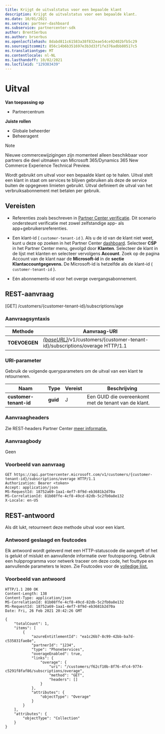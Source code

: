 ```yaml
---
title: Krijgt de uitvalstatus voor een bepaalde klant
description: Krijgt de uitvalstatus voor een bepaalde klant.
ms.date: 10/01/2021
ms.service: partner-dashboard
ms.subservice: partnercenter-sdk
author: BrentSerbus
ms.author: brserbus
ms.openlocfilehash: 8dabd811c61583a38f832eae54ce92402bfb5c29
ms.sourcegitcommit: 856c14b6b351697e3b3d33f1fe376adbb80517c5
ms.translationtype: MT
ms.contentlocale: nl-NL
ms.lasthandoff: 10/02/2021
ms.locfileid: "129383439"
---
```

# <a name="get-overage"></a>Uitval

**Van toepassing op**

- Partnercentrum

**Juiste rollen**

- Globale beheerder
- Beheeragent

> [!Note] 
> Nieuwe commercewijzigingen zijn momenteel alleen beschikbaar voor partners die deel uitmaken van Microsoft 365/Dynamics 365 New Commerce Experience Technical Preview.

Wordt gebruikt om uitval voor een bepaalde klant op te halen. Uitval stelt een klant in staat om services te blijven gebruiken als deze de service buiten de opgegeven limieten gebruikt. Uitval definieert de uitval van het verbruiksabonnement met betalen per gebruik.

## <a name="prerequisites"></a>Vereisten

- Referenties zoals beschreven in [Partner Center verificatie](partner-center-authentication.md). Dit scenario ondersteunt verificatie met zowel zelfstandige app- als app+gebruikersreferenties.

- Een klant-id ( `customer-tenant-id` ). Als u de id van de klant niet weet, kunt u deze op zoeken in het Partner Center [dashboard](https://partner.microsoft.com/dashboard). Selecteer **CSP** in het Partner Center menu, gevolgd door **Klanten**. Selecteer de klant in de lijst met klanten en selecteer vervolgens **Account**. Zoek op de pagina Account van de klant naar de **Microsoft-id** in de **sectie Klantaccountgegevens.** De Microsoft-id is hetzelfde als de klant-id ( `customer-tenant-id` ).

- Eén abonnements-id voor het overge overgangsabonnement.

## <a name="rest-request"></a>REST-aanvraag
[GET] /customers/{customer-tenant-id}/subscriptions/age
### <a name="request-syntax"></a>Aanvraagsyntaxis

| Methode   | Aanvraag-URI                                                                                                                         |
|----------|-------------------------------------------------------------------------------------------------------------------------------------|
| **TOEVOEGEN**  | [*{baseURL}*](partner-center-rest-urls.md)/v1/customers/{customer-tenant-id}/subscriptions/overage HTTP/1.1 |

### <a name="uri-parameter"></a>URI-parameter

Gebruik de volgende queryparameters om de uitval van een klant te retourneren.

| Naam                    | Type     | Vereist | Beschrijving                                       |
|-------------------------|----------|----------|---------------------------------------------------|
| **customer-tenant-id**  | **guid** | J        | Een GUID die overeenkomt met de tenant van de klant.             |

### <a name="request-headers"></a>Aanvraagheaders

Zie REST-headers Partner Center [meer informatie.](headers.md)

### <a name="request-body"></a>Aanvraagbody

Geen

### <a name="request-example"></a>Voorbeeld van aanvraag

```http
GET https://api.partnercenter.microsoft.com/v1/customers/{customer-tenant-id}/subscriptions/overage HTTP/1.1
Authorization: Bearer <token>
Accept: application/json
MS-RequestId: 18752a69-1aa1-4ef7-8f9d-eb3681b2d70a
MS-CorrelationId: 81b08ffe-4cf8-49cd-82db-5c2fb0a8e132
X-Locale: en-US
```

## <a name="rest-response"></a>REST-antwoord

Als dit lukt, retourneert deze methode uitval voor een klant.

### <a name="response-success-and-error-codes"></a>Antwoord geslaagd en foutcodes

Elk antwoord wordt geleverd met een HTTP-statuscode die aangeeft of het is gelukt of mislukt en aanvullende informatie over foutopsporing. Gebruik een hulpprogramma voor netwerk traceer om deze code, het fouttype en aanvullende parameters te lezen. Zie Foutcodes voor de [volledige lijst.](error-codes.md)

### <a name="response-example"></a>Voorbeeld van antwoord

```http
HTTP/1.1 200 OK
Content-Length: 138
Content-Type: application/json
MS-CorrelationId: 81b08ffe-4cf8-49cd-82db-5c2fb0a8e132
MS-RequestId: 18752a69-1aa1-4ef7-8f9d-eb3681b2d70a
Date: Fri, 26 Feb 2021 20:42:26 GMT

{
    "totalCount": 1,
    "items": [
        {
            "azureEntitlementId": "ea1c26b7-8c99-42bb-ba7d-c535831fae8e",
            "partnerId": "1234",
            "type": "PhoneServices",
            "overageEnabled": true,
            "links": {
                "overage": {
                    "uri": "/customers/f62cf10b-8f76-4fc4-9774-c5291f8faf86/subscriptions/overage",
                    "method": "GET",
                    "headers": []
                }
            },
            "attributes": {
                "objectType": "Overage"
            }
        }
    ],
    "attributes": {
        "objectType": "Collection"
    }
}
```
